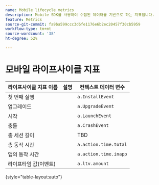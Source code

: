```yaml
---
name: Mobile lifecycle metrics
description: Mobile SDK를 사용하여 수집된 데이터를 기반으로 하는 지표입니다.
feature: Metrics
source-git-commit: fa9ba599ccc3d6fe1176e6b2ec20457f30cb5959
workflow-type: tm+mt
source-wordcount: '38'
ht-degree: 52%

---
```


# 모바일 라이프사이클 지표

| 라이프사이클 지표 이름 | 설명 | 컨텍스트 데이터 변수 |
| --- | --- | --- |
| 첫 번째 실행 | | `a.InstallEvent` |
| 업그레이드 | | `a.UpgradeEvent` |
| 시작 | | `a.LaunchEvent` |
| 충돌 | | `a.CrashEvent` |
| 총 세션 길이 | | TBD |
| 총 동작 시간 | | `a.action.time.total` |
| 앱의 동작 시간 | | `a.action.time.inapp` |
| 라이프타임 값(이벤트) | | `a.ltv.amount` |

{style="table-layout:auto"}
